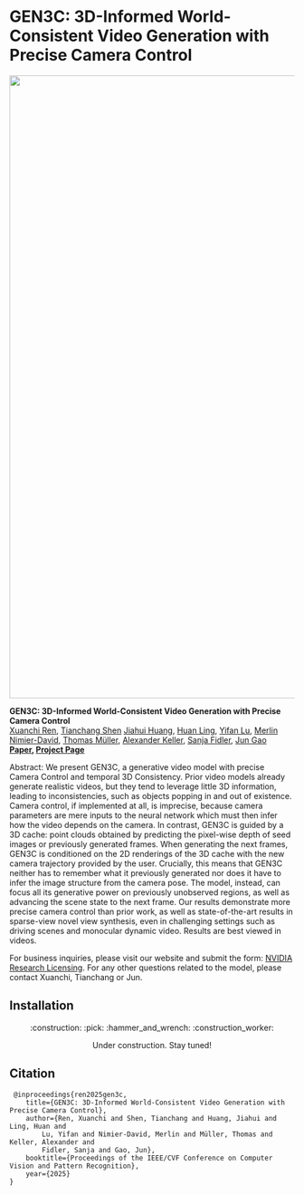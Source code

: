 # GEN3C: 3D-Informed World-Consistent Video Generation with Precise Camera Control

<div align="center">
  <img src="assets/demo_1.gif" alt=""  width="1100" />
</div>

**GEN3C: 3D-Informed World-Consistent Video Generation with Precise Camera Control**<br>
[Xuanchi Ren](https://xuanchiren.com/),
[Tianchang Shen](https://www.cs.toronto.edu/~shenti11/)
[Jiahui Huang](https://huangjh-pub.github.io/),
[Huan Ling](https://www.cs.toronto.edu/~linghuan/),
[Yifan Lu](https://yifanlu0227.github.io/),
[Merlin Nimier-David](https://yifanlu0227.github.io/),
[Thomas Müller](https://merlin.nimierdavid.fr/),
[Alexander Keller](https://research.nvidia.com/person/alex-keller),
[Sanja Fidler](https://www.cs.toronto.edu/~fidler/),
[Jun Gao](https://www.cs.toronto.edu/~jungao/) <br>
**[Paper](), [Project Page](https://research.nvidia.com/labs/toronto-ai/GEN3C/)**

Abstract: We present GEN3C, a generative video model with precise Camera Control and
temporal 3D Consistency. Prior video models already generate realistic videos,
but they tend to leverage little 3D information, leading to inconsistencies,
such as objects popping in and out of existence. Camera control, if implemented
at all, is imprecise, because camera parameters are mere inputs to the neural
network which must then infer how the video depends on the camera. In contrast,
GEN3C is guided by a 3D cache: point clouds obtained by predicting the
pixel-wise depth of seed images or previously generated frames. When generating
the next frames, GEN3C is conditioned on the 2D renderings of the 3D cache with
the new camera trajectory provided by the user. Crucially, this means that
GEN3C neither has to remember what it previously generated nor does it have to
infer the image structure from the camera pose. The model, instead, can focus
all its generative power on previously unobserved regions, as well as advancing
the scene state to the next frame. Our results demonstrate more precise camera
control than prior work, as well as state-of-the-art results in sparse-view
novel view synthesis, even in challenging settings such as driving scenes and
monocular dynamic video. Results are best viewed in videos.

For business inquiries, please visit our website and submit the form: [NVIDIA Research Licensing](https://www.nvidia.com/en-us/research/inquiries/).
For any other questions related to the model, please contact Xuanchi, Tianchang or Jun.

## Installation
<p align="center">:construction: :pick: :hammer_and_wrench: :construction_worker:</p>
<p align="center">Under construction. Stay tuned!</p>

## Citation
```
 @inproceedings{ren2025gen3c,
    title={GEN3C: 3D-Informed World-Consistent Video Generation with Precise Camera Control},
    author={Ren, Xuanchi and Shen, Tianchang and Huang, Jiahui and Ling, Huan and 
        Lu, Yifan and Nimier-David, Merlin and Müller, Thomas and Keller, Alexander and 
        Fidler, Sanja and Gao, Jun},
    booktitle={Proceedings of the IEEE/CVF Conference on Computer Vision and Pattern Recognition},
    year={2025}
}
```